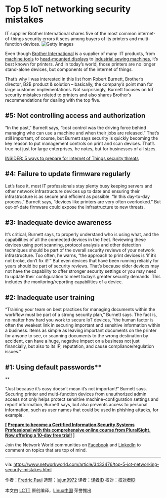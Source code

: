 [#]: collector: (lujun9972)
[#]: translator: ( )
[#]: reviewer: ( )
[#]: publisher: ( )
[#]: url: ( )
[#]: subject: (Top 5 IoT networking security mistakes)
[#]: via: (https://www.networkworld.com/article/3433476/top-5-iot-networking-security-mistakes.html)
[#]: author: (Fredric Paul https://www.networkworld.com/author/Fredric-Paul/)

Top 5 IoT networking security mistakes
======
IT supplier Brother International shares five of the most common internet-of-things security errors it sees among buyers of its printers and multi-function devices.
![Getty Images][1]

Even though [Brother International][2] is a supplier of many  IT products, from [machine tools][3] to [head-mounted displays][4] to [industrial sewing machines][5], it’s best known for printers. And in today’s world, those printers are no longer stand-alone devices, but components of the internet of things.

That’s why I was interested in this list from Robert Burnett, Brother’s director, B2B product &amp; solution – basically, the company’s point man for large customer implementations. Not surprisingly, Burnett focuses on IoT security mistakes related to printers and also shares Brother’s recommendations for dealing with the top five.

## #5: Not controlling access and authorization

“In the past,” Burnett says, “cost control was the driving force behind managing who can use a machine and when their jobs are released.” That’s still important, of course, but Burnett says security is quickly becoming the key reason to put management controls on print and scan devices. That’s true not just for large enterprises, he notes, but for businesses of all sizes.

[INSIDER: 5 ways to prepare for Internet of Things security threats][6]

## #4: Failure to update firmware regularly

Let’s face it, most IT professionals stay plenty busy keeping servers and other network infrastructure devices up to date and ensuring their infrastructure is as secure and efficient as possible. “In this day-to-day process,” Burnett says, “devices like printers are very often overlooked.” But out-of-date firmware could expose the infrastructure to new threats.

## #3: Inadequate device awareness

It’s critical, Burnett says, to properly understand who is using what, and the capabilities of all the connected devices in the fleet. Reviewing these devices using port scanning, protocol analysis and other detection techniques should be part of the overall security reviews of your network infrastructure. Too often, he warns, “the approach to print devices is ‘if it’s not broke, don’t fix it!’” But even devices that have been running reliably for years should be part of security reviews. That’s because older devices may not have the capability to offer stronger security settings or you may need to update their configuration to meet today’s greater security demands. This includes the monitoring/reporting capabilities of a device.

## #2: Inadequate user training

“Training your team on best practices for managing documents within the workflow must be part of a strong security plan,” Burnett says. The fact is, no matter how hard you work to secure IoT devices, “the human factor is often the weakest link in securing important and sensitive information within a business. Items as simple as leaving important documents on the printer for anyone to see, or scanning documents to the wrong destination by accident, can have a huge, negative impact on a business not just financially, but also to its IP, reputation, and cause compliance/regulation issues.”

## #1: Using default passwords**

**

“Just because it’s easy doesn’t mean it’s not important!” Burnett says. Securing printer and multi-function devices from unauthorized admin access not only helps protect sensitive machine-configuration settings and report information, Burnett says, but also prevents access to personal information, such as user names that could be used in phishing attacks, for example.

**[ [Prepare to become a Certified Information Security Systems Professional with this comprehensive online course from PluralSight. Now offering a 10-day free trial!][7] ]**

Join the Network World communities on [Facebook][8] and [LinkedIn][9] to comment on topics that are top of mind.

--------------------------------------------------------------------------------

via: https://www.networkworld.com/article/3433476/top-5-iot-networking-security-mistakes.html

作者：[Fredric Paul][a]
选题：[lujun9972][b]
译者：[译者ID](https://github.com/译者ID)
校对：[校对者ID](https://github.com/校对者ID)

本文由 [LCTT](https://github.com/LCTT/TranslateProject) 原创编译，[Linux中国](https://linux.cn/) 荣誉推出

[a]: https://www.networkworld.com/author/Fredric-Paul/
[b]: https://github.com/lujun9972
[1]: https://images.idgesg.net/images/article/2019/02/iot_security_tablet_conference_digital-100787102-large.jpg
[2]: https://www.brother-usa.com/business
[3]: https://www.brother-usa.com/machinetool/default?src=default
[4]: https://www.brother-usa.com/business/hmd#sort=%40productcatalogsku%20ascending
[5]: https://www.brother-usa.com/business/industrial-sewing
[6]: https://www.networkworld.com/article/2855207/internet-of-things/5-ways-to-prepare-for-internet-of-things-security-threats.html#tk.nww-infsb
[7]: https://pluralsight.pxf.io/c/321564/424552/7490?u=https%3A%2F%2Fwww.pluralsight.com%2Fpaths%2Fcertified-information-systems-security-professional-cisspr
[8]: https://www.facebook.com/NetworkWorld/
[9]: https://www.linkedin.com/company/network-world
